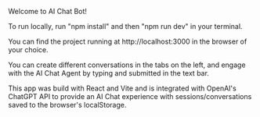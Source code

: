 Welcome to AI Chat Bot!

To run locally, run "npm install" and then "npm run dev" in your terminal.

You can find the project running at http://localhost:3000 in the browser of your choice.

You can create different conversations in the tabs on the left, and engage with the AI Chat Agent by typing and submitted in the text bar.

This app was build with React and Vite and is integrated with OpenAI's ChatGPT API to provide an AI Chat experience with sessions/conversations saved to the browser's localStorage.
